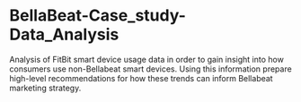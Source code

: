 # BellaBeat-Case_study-Data_Analysis
Analysis of FitBit smart device usage data in order to gain insight into how consumers use non-Bellabeat smart devices. Using this information prepare high-level recommendations for how these trends can inform Bellabeat marketing strategy.
